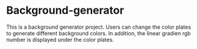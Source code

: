 # Background-generator

This is a background generator project. Users can change 
the color plates to generate different background colors.
In addition, the linear gradien rgb number is displayed 
under the color plates.